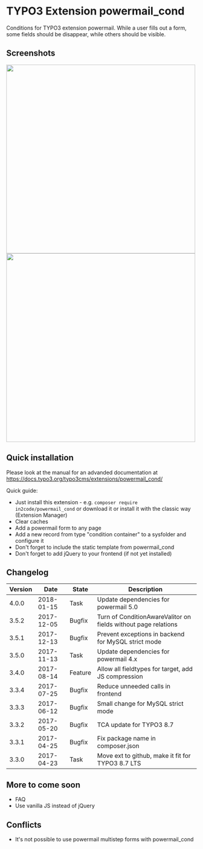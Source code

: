 # TYPO3 Extension powermail_cond

Conditions for TYPO3 extension powermail. 
While a user fills out a form, some fields should be disappear, while 
others should be visible.

## Screenshots

<img src="https://box.everhelper.me/attachment/960963/84725fb7-0b3e-4c40-b52e-29d7620777bb/262407-avsUb6HB0e7pfLxX/screen.png" width="500" />

<img src="https://box.everhelper.me/attachment/960958/84725fb7-0b3e-4c40-b52e-29d7620777bb/262407-TS99F55fzyD1GlaN/screen.png" width="500" />

## Quick installation

Please look at the manual for an advanded documentation at https://docs.typo3.org/typo3cms/extensions/powermail_cond/

Quick guide:
- Just install this extension - e.g. `composer require in2code/powermail_cond` or download it or install it with the classic way (Extension Manager)
- Clear caches
- Add a powermail form to any page
- Add a new record from type "condition container" to a sysfolder and configure it
- Don't forget to include the static template from powermail_cond
- Don't forget to add jQuery to your frontend (if not yet installed)

## Changelog

| Version    | Date       | State      | Description                                                                  |
| ---------- | ---------- | ---------- | ---------------------------------------------------------------------------- |
| 4.0.0      | 2018-01-15 | Task       | Update dependencies for powermail 5.0                                        |
| 3.5.2      | 2017-12-05 | Bugfix     | Turn of ConditionAwareValitor on fields without page relations               |
| 3.5.1      | 2017-12-13 | Bugfix     | Prevent exceptions in backend for MySQL strict mode                          |
| 3.5.0      | 2017-11-13 | Task       | Update dependencies for powermail 4.x                                        |
| 3.4.0      | 2017-08-14 | Feature    | Allow all fieldtypes for target, add JS compression                          |
| 3.3.4      | 2017-07-25 | Bugfix     | Reduce unneeded calls in frontend                                            |
| 3.3.3      | 2017-06-12 | Bugfix     | Small change for MySQL strict mode                                           |
| 3.3.2      | 2017-05-20 | Bugfix     | TCA update for TYPO3 8.7                                                     |
| 3.3.1      | 2017-04-25 | Bugfix     | Fix package name in composer.json                                            |
| 3.3.0      | 2017-04-23 | Task       | Move ext to github, make it fit for TYPO3 8.7 LTS                            |

## More to come soon

- FAQ
- Use vanilla JS instead of jQuery

## Conflicts

- It's not possible to use powermail multistep forms with powermail_cond
